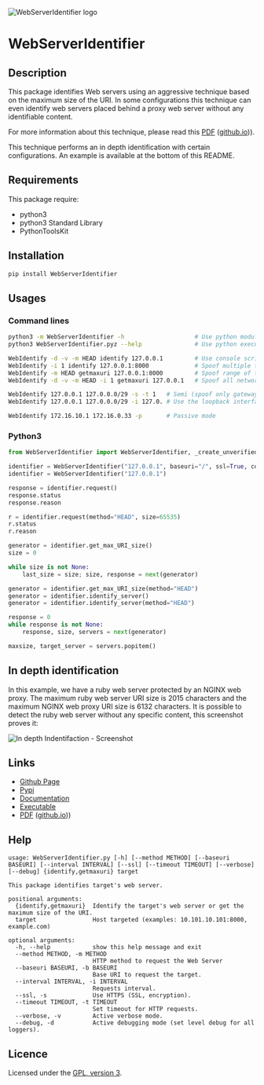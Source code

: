 ![WebServerIdentifier logo](https://mauricelambert.github.io/info/python/security/WebServerIdentifier_small.png "WebServerIdentifier logo")

# WebServerIdentifier

## Description

This package identifies Web servers using an aggressive technique based on the maximum size of the URI. In some configurations this technique can even identify web servers placed behind a proxy web server without any identifiable content.

For more information about this technique, please read this [PDF](https://www.slideshare.net/MauriceLambert1/Web-MaxUriIdentifier) ([github.io](https://mauricelambert.github.io/info/python/security/Web-MaxUriIdentifier.pdf))).

This technique performs an in depth identification with certain configurations. An example is available at the bottom of this README.

## Requirements

This package require:
 - python3
 - python3 Standard Library
 - PythonToolsKit

## Installation

```bash
pip install WebServerIdentifier
```

## Usages

### Command lines

```bash
python3 -m WebServerIdentifier -h                    # Use python module
python3 WebServerIdentifier.pyz --help               # Use python executable

WebIdentify -d -v -m HEAD identify 127.0.0.1         # Use console script entry point
WebIdentify -i 1 identify 127.0.0.1:8000             # Spoof multiple targets (verbose mode)
WebIdentify -m HEAD getmaxuri 127.0.0.1:8000         # Spoof range of targets
WebIdentify -d -v -m HEAD -i 1 getmaxuri 127.0.0.1   # Spoof all network

WebIdentify 127.0.0.1 127.0.0.0/29 -s -t 1   # Semi (spoof only gateway IP for the targets, interval is 1 seconds)
WebIdentify 127.0.0.1 127.0.0.0/29 -i 127.0. # Use the loopback interface

WebIdentify 172.16.10.1 172.16.0.33 -p       # Passive mode
```

### Python3

```python
from WebServerIdentifier import WebServerIdentifier, _create_unverified_context

identifier = WebServerIdentifier("127.0.0.1", baseuri="/", ssl=True, context=_create_unverified_context(), port=8000, interval=0.5, timeout=2)
identifier = WebServerIdentifier("127.0.0.1")

response = identifier.request()
response.status
response.reason

r = identifier.request(method="HEAD", size=65535)
r.status
r.reason

generator = identifier.get_max_URI_size()
size = 0

while size is not None:
	last_size = size; size, response = next(generator)

generator = identifier.get_max_URI_size(method="HEAD")
generator = identifier.identify_server()
generator = identifier.identify_server(method="HEAD")

response = 0
while response is not None:
	response, size, servers = next(generator)

maxsize, target_server = servers.popitem()
```

## In depth identification

In this example, we have a ruby web server protected by an NGINX web proxy. The maximum ruby web server URI size is 2015 characters and the maximum NGINX web proxy URI size is 6132 characters. It is possible to detect the ruby web server without any specific content, this screenshot proves it:

![In depth Indentifaction - Screenshot](https://mauricelambert.github.io/info/python/security/InDepthIdentification.png "In depth Indentifaction")

## Links

 - [Github Page](https://github.com/mauricelambert/WebServerIdentifier)
 - [Pypi](https://pypi.org/project/WebServerIdentifier/)
 - [Documentation](https://mauricelambert.github.io/info/python/security/WebServerIdentifier.html)
 - [Executable](https://mauricelambert.github.io/info/python/security/WebServerIdentifier.pyz)
 - [PDF](https://www.slideshare.net/MauriceLambert1/Web-MaxUriIdentifier) ([github.io](https://mauricelambert.github.io/info/python/security/Web-MaxUriIdentifier.pdf)))

## Help

```text
usage: WebServerIdentifier.py [-h] [--method METHOD] [--baseuri BASEURI] [--interval INTERVAL] [--ssl] [--timeout TIMEOUT] [--verbose] [--debug] {identify,getmaxuri} target

This package identifies target's web server.

positional arguments:
  {identify,getmaxuri}  Identify the target's web server or get the maximum size of the URI.
  target                Host targeted (examples: 10.101.10.101:8000, example.com)

optional arguments:
  -h, --help            show this help message and exit
  --method METHOD, -m METHOD
                        HTTP method to request the Web Server
  --baseuri BASEURI, -b BASEURI
                        Base URI to request the target.
  --interval INTERVAL, -i INTERVAL
                        Requests interval.
  --ssl, -s             Use HTTPS (SSL, encryption).
  --timeout TIMEOUT, -t TIMEOUT
                        Set timeout for HTTP requests.
  --verbose, -v         Active verbose mode.
  --debug, -d           Active debugging mode (set level debug for all loggers).
```

## Licence

Licensed under the [GPL, version 3](https://www.gnu.org/licenses/).